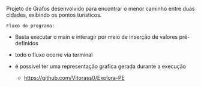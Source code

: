Projeto de Grafos desenvolvido para encontrar o menor caminho entre duas cidades, exibindo os pontos turísticos.

    Fluxo do programa:
* Basta executar o main e interagir por meio de inserção de valores pré-definidos
* todo o fluxo ocorre via terminal
* é possivel ter uma representação grafica gerada durante a execução


  - https://github.com/Vitorass0/Explora-PE